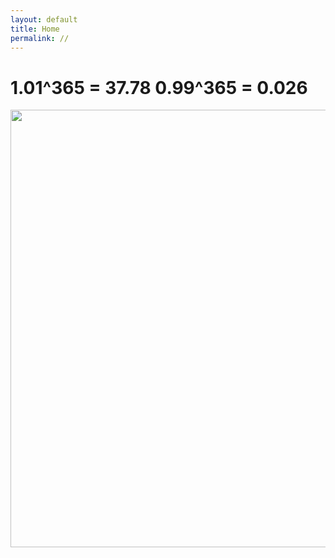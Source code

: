 ```yaml
---
layout: default 
title: Home
permalink: //
---
```


# 1.01^365 = 37.78 0.99^365 = 0.026

<img src="{{site.imgurl}}/IMG_8267.JPG" height="700" />



